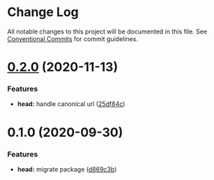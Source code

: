 # Change Log

All notable changes to this project will be documented in this file.
See [Conventional Commits](https://conventionalcommits.org) for commit guidelines.

# [0.2.0](https://github.com/lihbr/utils-nuxt/compare/@lihbr/utils-nuxt.head@0.1.0...@lihbr/utils-nuxt.head@0.2.0) (2020-11-13)


### Features

* **head:** handle canonical url ([25df84c](https://github.com/lihbr/utils-nuxt/commit/25df84c3cff47c44390650b832e9023a5a4d5aff))





# 0.1.0 (2020-09-30)


### Features

* **head:** migrate package ([d869c3b](https://github.com/lihbr/utils-nuxt/commit/d869c3b5bf9c9c87eb44c39168a803c6f852915b))
